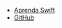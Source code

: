 - [Aprenda Swift](https://github.com/CodandoApple/aprenda-swift.git)
- [GitHub](https://github.com/)
